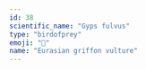 ```yaml
---
id: 38
scientific_name: "Gyps fulvus"
type: "birdofprey"
emoji: "🦅"
name: "Eurasian griffon vulture"
---
```

